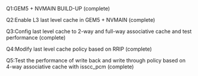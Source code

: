 Q1:GEM5 + NVMAIN BUILD-UP (complete)

Q2:Enable L3 last level cache in GEM5 + NVMAIN (complete)

Q3:Config last level cache to  2-way and full-way associative cache and test performance (complete)

Q4:Modify last level cache policy based on RRIP (complete)

Q5:Test the performance of write back and write through policy based on 4-way associative cache with isscc_pcm (complete)
